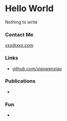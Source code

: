 # Hello World

Nothing to write

### Contact Me

xxx@xxx.com

### Links

- [github.com/xiaowenxiao](https://github.com/xiaowenxiao)

### Publications

- 

### Fun

- 

